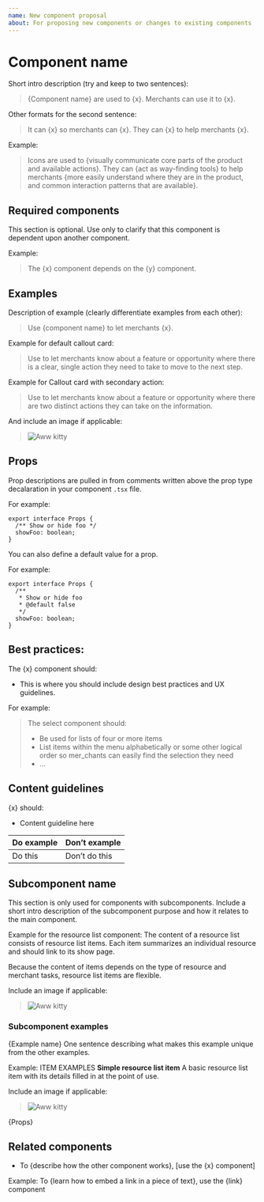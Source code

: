 ```yaml
---
name: New component proposal
about: For proposing new components or changes to existing components
---
```


# Component name

Short intro description (try and keep to two sentences):
> {Component name} are used to {x}. Merchants can use it to {x}.

Other formats for the second sentence:
> It can {x} so merchants can {x}.
> They can {x} to help merchants {x}.

Example:
> Icons are used to {visually communicate core parts of the product and available actions}. They can {act as way-finding tools} to help merchants {more easily understand where they are in the product, and common interaction patterns that are available}.

## Required components

This section is optional. Use only to clarify that this component is dependent upon another component.

Example:
> The {x} component depends on the {y} component.

## Examples

Description of example (clearly differentiate examples from each other):
> Use {component name} to let merchants {x}.

Example for default callout card:
> Use to let merchants know about a feature or opportunity where there is a clear, single action they need to take to move to the next step.

Example for Callout card with secondary action:
> Use to let merchants know about a feature or opportunity where there are two distinct actions they can take on the information.

And include an image if applicable:
> ![Aww kitty](http://placekitten.com/300/100)

## Props

Prop descriptions are pulled in from comments written above the prop type decalaration in your component `.tsx` file.

For example:

```tsx
export interface Props {
  /** Show or hide foo */
  showFoo: boolean;
}
```

You can also define a default value for a prop.

For example:

```tsx
export interface Props {
  /**
   * Show or hide foo
   * @default false
   */
  showFoo: boolean;
}
```

## Best practices:

The {x} component should:

- This is where you should include design best practices and UX guidelines.

For example:

> The select component should:
> - Be used for lists of four or more items
> - List items within the menu alphabetically or some other logical order so mer_chants can easily find the selection they need
> - ...

## Content guidelines

{x} should:

- Content guideline here

| Do example | Don’t example |
|------------|---------------|
| Do this | Don’t do this |

## Subcomponent name

This section is only used for components with subcomponents. Include a short intro description of the subcomponent purpose and how it relates to the main component.

Example for the resource list component: The content of a resource list consists of resource list items. Each item summarizes an individual resource and should link to its show page.

Because the content of items depends on the type of resource and merchant tasks, resource list items are flexible.

Include an image if applicable:
> ![Aww kitty](http://placekitten.com/300/100)

### Subcomponent examples

{Example name} 
One sentence describing what makes this example unique from the other examples.

Example: 
ITEM EXAMPLES
**Simple resource list item**
A basic resource list item with its details filled in at the point of use.

Include an image if applicable:
> ![Aww kitty](http://placekitten.com/300/100)

{Props}

## Related components

- To {describe how the other component works}, [use the {x} component]

Example: To {learn how to embed a link in a piece of text}, use the {link} component
